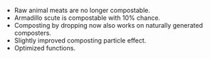 
- Raw animal meats are no longer compostable.
- Armadillo scute is compostable with 10% chance.
- Composting by dropping now also works on naturally generated composters.
- Slightly improved composting particle effect.
- Optimized functions.